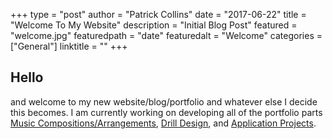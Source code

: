 +++
type = "post"
author = "Patrick Collins"
date = "2017-06-22"
title = "Welcome To My Website"
description = "Initial Blog Post"
featured = "welcome.jpg"
featuredpath = "date"
featuredalt = "Welcome"
categories = ["General"]
linktitle = ""
+++

## Hello

and welcome to my new website/blog/portfolio and whatever else I decide this becomes.
I am currently working on developing all of the portfolio parts [Music Compositions/Arrangements](/music),
[Drill Design](/drill), and [Application Projects](/application).
